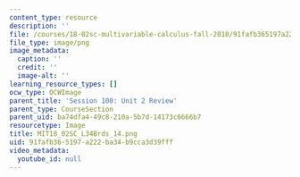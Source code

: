 ```yaml
---
content_type: resource
description: ''
file: /courses/18-02sc-multivariable-calculus-fall-2010/91fafb365197a222ba34b9cca3d39fff_MIT18_02SC_L34Brds_14.png
file_type: image/png
image_metadata:
  caption: ''
  credit: ''
  image-alt: ''
learning_resource_types: []
ocw_type: OCWImage
parent_title: 'Session 100: Unit 2 Review'
parent_type: CourseSection
parent_uid: ba74dfa4-49c8-210a-5b7d-14173c6666b7
resourcetype: Image
title: MIT18_02SC_L34Brds_14.png
uid: 91fafb36-5197-a222-ba34-b9cca3d39fff
video_metadata:
  youtube_id: null
---
```

